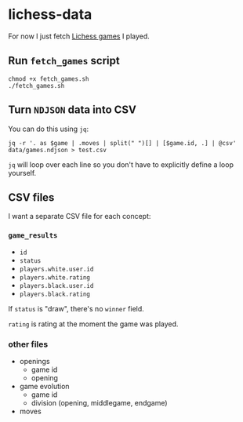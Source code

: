 # lichess-data

For now I just fetch [Lichess games](https://lichess.org/api#tag/Games/operation/apiGamesUser) I played.

## Run `fetch_games` script

```
chmod +x fetch_games.sh
./fetch_games.sh
```

## Turn `NDJSON` data into CSV

You can do this using `jq`:

```
jq -r '. as $game | .moves | split(" ")[] | [$game.id, .] | @csv' data/games.ndjson > test.csv
```

`jq` will loop over each line so you don't have to explicitly define a loop yourself.

## CSV files

I want a separate CSV file for each concept:

### `game_results`

- `id`
- `status`
- `players.white.user.id`
- `players.white.rating`
- `players.black.user.id`
- `players.black.rating`

If `status` is "draw", there's no `winner` field.

`rating` is rating at the moment the game was played.

### other files

- openings
    - game id
    - opening
- game evolution
    - game id
    - division (opening, middlegame, endgame)
- moves